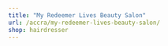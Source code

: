 ```yaml
---
title: "My Redeemer Lives Beauty Salon"
url: /accra/my-redeemer-lives-beauty-salon/
shop: hairdresser
---
```


